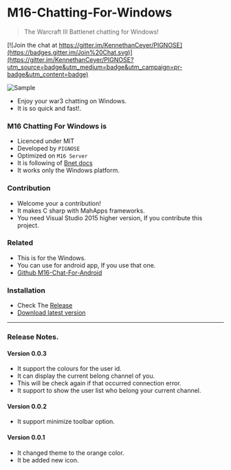 # M16-Chatting-For-Windows

> The Warcraft III Battlenet chatting for Windows!

 [![Join the chat at https://gitter.im/KennethanCeyer/PIGNOSE](https://badges.gitter.im/Join%20Chat.svg)](https://gitter.im/KennethanCeyer/PIGNOSE?utm_source=badge&utm_medium=badge&utm_campaign=pr-badge&utm_content=badge)

![Sample](http://www.nhpcw.com/upload/%255D_100215061308.jpg)

- Enjoy your war3 chatting on Windows.
- It is so quick and fast!.

### M16 Chatting For Windows is

- Licenced under MIT
- Developed by `PIGNOSE`
- Optimized on `M16 Server`
- It is following of [Bnet docs](https://bnetdocs.org/?op=doc&did=16)
- It works only the Windows platform.

### Contribution

- Welcome your a contribution!
- It makes C sharp with MahApps frameworks.
- You need Visual Studio 2015 higher version, If you contribute this project.

### Related

- This is for the Windows.
- You can use for android app, If you use that one.
- [Github M16-Chat-For-Android](https://github.com/KennethanCeyer/m16chat-android)

### Installation

- Check The [Release](https://github.com/KennethanCeyer/M16-Chatting-For-Windows/releases/)
- [Download latest version](https://github.com/KennethanCeyer/M16-Chatting-For-Windows/releases/download/v0.0.2/M16_Talk_setupx86.exe)

----

### Release Notes.

#### Version 0.0.3

- It support the colours for the user id.
- It can display the current belong channel of you.
- This will be check again if that occurred connection error.
- It support to show the user list who belong your current channel.

#### Version 0.0.2

- It support minimize toolbar option.

#### Version 0.0.1

- It changed theme to the orange color.
- It be added new icon.
